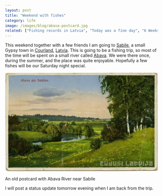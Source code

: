 ```yaml
---
layout: post
title: "Weekend with fishes"
category: life
image: /images/blog/abava-postcard.jpg
related: ["Fishing records in Latvia", "Today was a fine day", "6 Weeks of Daily Blogging"]
---
```


This weekend together with a few friends I am going to [Sabile](http://en.wikipedia.org/wiki/Sabile), a small Gypsy town in [Courland](http://en.wikipedia.org/wiki/Courland), [Latvia](http://en.wikipedia.org/wiki/Latvia). This is going to be a fishing trip, so most of the time will be spent on a small river called [Abava](http://en.wikipedia.org/wiki/Abava_River). We were there once, during the summer, and the place was quite enjoyable. Hopefully a few fishes will be our Saturday night special.

<img src="/images/blog/abava-postcard.jpg" alt="Abava River" style="margin:auto">

<p class="caption">An old postcard with Abava River near Sabile</p>

I will post a status update tomorrow evening when I am back from the trip. 
